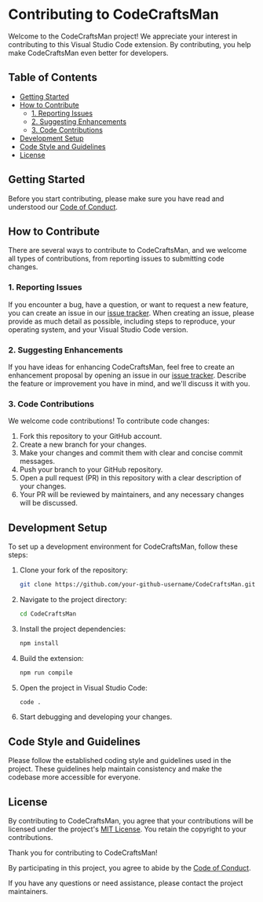 # Contributing to CodeCraftsMan

Welcome to the CodeCraftsMan project! We appreciate your interest in contributing to this Visual Studio Code extension. By contributing, you help make CodeCraftsMan even better for developers.

## Table of Contents

- [Getting Started](#getting-started)
- [How to Contribute](#how-to-contribute)
  - [1. Reporting Issues](#1-reporting-issues)
  - [2. Suggesting Enhancements](#2-suggesting-enhancements)
  - [3. Code Contributions](#3-code-contributions)
- [Development Setup](#development-setup)
- [Code Style and Guidelines](#code-style-and-guidelines)
- [License](#license)

## Getting Started

Before you start contributing, please make sure you have read and understood our [Code of Conduct](CODE_OF_CONDUCT.md).

## How to Contribute

There are several ways to contribute to CodeCraftsMan, and we welcome all types of contributions, from reporting issues to submitting code changes.

### 1. Reporting Issues

If you encounter a bug, have a question, or want to request a new feature, you can create an issue in our [issue tracker](https://github.com/pb2204/CodeCraftsMan/issues). When creating an issue, please provide as much detail as possible, including steps to reproduce, your operating system, and your Visual Studio Code version.

### 2. Suggesting Enhancements

If you have ideas for enhancing CodeCraftsMan, feel free to create an enhancement proposal by opening an issue in our [issue tracker](https://github.com/PB2204/CodeCraftsMan/issues). Describe the feature or improvement you have in mind, and we'll discuss it with you.

### 3. Code Contributions

We welcome code contributions! To contribute code changes:

1. Fork this repository to your GitHub account.
2. Create a new branch for your changes.
3. Make your changes and commit them with clear and concise commit messages.
4. Push your branch to your GitHub repository.
5. Open a pull request (PR) in this repository with a clear description of your changes.
6. Your PR will be reviewed by maintainers, and any necessary changes will be discussed.

## Development Setup

To set up a development environment for CodeCraftsMan, follow these steps:

1. Clone your fork of the repository:

   ```bash
   git clone https://github.com/your-github-username/CodeCraftsMan.git
   ```

2. Navigate to the project directory:

   ```bash
   cd CodeCraftsMan
   ```

3. Install the project dependencies:

   ```bash
   npm install
   ```

4. Build the extension:

   ```bash
   npm run compile
   ```

5. Open the project in Visual Studio Code:

   ```bash
   code .
   ```

6. Start debugging and developing your changes.

## Code Style and Guidelines

Please follow the established coding style and guidelines used in the project. These guidelines help maintain consistency and make the codebase more accessible for everyone.

## License

By contributing to CodeCraftsMan, you agree that your contributions will be licensed under the project's [MIT License](LICENSE). You retain the copyright to your contributions.

Thank you for contributing to CodeCraftsMan!


By participating in this project, you agree to abide by the [Code of Conduct](CODE_OF_CONDUCT.md).

If you have any questions or need assistance, please contact the project maintainers.